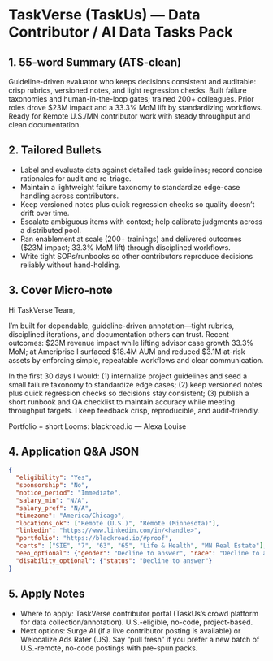 # TaskVerse (TaskUs) — Data Contributor / AI Data Tasks Pack

## 1. 55-word Summary (ATS-clean)
Guideline-driven evaluator who keeps decisions consistent and auditable: crisp rubrics, versioned notes, and light regression checks. Built failure taxonomies and human-in-the-loop gates; trained 200+ colleagues. Prior roles drove $23M impact and a 33.3% MoM lift by standardizing workflows. Ready for Remote U.S./MN contributor work with steady throughput and clean documentation.

## 2. Tailored Bullets
- Label and evaluate data against detailed task guidelines; record concise rationales for audit and re-triage.
- Maintain a lightweight failure taxonomy to standardize edge-case handling across contributors.
- Keep versioned notes plus quick regression checks so quality doesn’t drift over time.
- Escalate ambiguous items with context; help calibrate judgments across a distributed pool.
- Ran enablement at scale (200+ trainings) and delivered outcomes ($23M impact; 33.3% MoM lift) through disciplined workflows.
- Write tight SOPs/runbooks so other contributors reproduce decisions reliably without hand-holding.

## 3. Cover Micro-note
Hi TaskVerse Team,

I’m built for dependable, guideline-driven annotation—tight rubrics, disciplined iterations, and documentation others can trust. Recent outcomes: $23M revenue impact while lifting advisor case growth 33.3% MoM; at Ameriprise I surfaced $18.4M AUM and reduced $3.1M at-risk assets by enforcing simple, repeatable workflows and clear communication.

In the first 30 days I would: (1) internalize project guidelines and seed a small failure taxonomy to standardize edge cases; (2) keep versioned notes plus quick regression checks so decisions stay consistent; (3) publish a short runbook and QA checklist to maintain accuracy while meeting throughput targets. I keep feedback crisp, reproducible, and audit-friendly.

Portfolio + short Looms: blackroad.io
— Alexa Louise

## 4. Application Q&A JSON
```json
{
  "eligibility": "Yes",
  "sponsorship": "No",
  "notice_period": "Immediate",
  "salary_min": "N/A",
  "salary_pref": "N/A",
  "timezone": "America/Chicago",
  "locations_ok": ["Remote (U.S.)", "Remote (Minnesota)"],
  "linkedin": "https://www.linkedin.com/in/<handle>",
  "portfolio": "https://blackroad.io/#proof",
  "certs": ["SIE", "7", "63", "65", "Life & Health", "MN Real Estate"],
  "eeo_optional": {"gender": "Decline to answer", "race": "Decline to answer", "veteran_status": "Decline to answer"},
  "disability_optional": {"status": "Decline to answer"}
}
```

## 5. Apply Notes
- Where to apply: TaskVerse contributor portal (TaskUs’s crowd platform for data collection/annotation). U.S.-eligible, no-code, project-based.
- Next options: Surge AI (if a live contributor posting is available) or Welocalize Ads Rater (US). Say “pull fresh” if you prefer a new batch of U.S.-remote, no-code postings with pre-spun packs.
